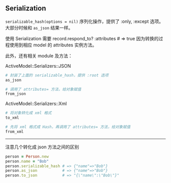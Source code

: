## Serialization

`serializable_hash(options = nil)` 序列化操作，提供了 :only, :except 选项。大部分时候和 `as_json` 结果一样。

使用 Serialization 需要 record.respond_to? :attributes # => true 因为转换的过程使用到相应 model 的 attributes 实例方法。

此外，还有相关 module 及方法：

ActiveModel::Serializers::JSON
```ruby
# 封装了上面的 serializable_hash，提供 :root 选项 
as_json

# 调用了 attributes= 方法，给对象赋值
from_json
```

ActiveModel::Serializers::Xml
```ruby
# 将对象转化成 xml 格式
to_xml

# 先将 xml 格式成 Hash，再调用了 attributes= 方法，给对象赋值
from_xml
```

---

注意几个转化成 json 方法之间的区别

```ruby
person = Person.new
person.name = "Bob"
person.serializable_hash # => {"name"=>"Bob"}
person.as_json           # => {"name"=>"Bob"}
person.to_json           # => "{\"name\":\"Bob\"}"
```  
